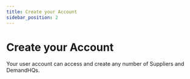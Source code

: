 ```yaml
---
title: Create your Account
sidebar_position: 2
---
```


# Create your Account

Your user account can access and create any number of Suppliers and DemandHQs.
